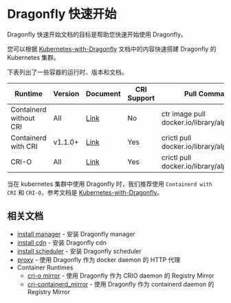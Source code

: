 # Dragonfly 快速开始

Dragonfly 快速开始文档的目标是帮助您快速开始使用 Dragonfly。

您可以根据 [Kubernetes-with-Dragonfly](../ecosystem/Kubernetes-with-Dragonfly.md) 文档中的内容快速搭建 Dragonfly 的 Kubernetes 集群。

下表列出了一些容器的运行时、版本和文档。

| Runtime | Version | Document | CRI Support | Pull Command |
| --- | --- | --- | --- | --- | 
| Containerd without CRI | All | [Link](./proxy/containerd.md) | No | ctr image pull docker.io/library/alpine |
| Containerd with CRI | v1.1.0+ | [Link](./registry-mirror/cri-containerd.md) | Yes | crictl pull docker.io/library/alpine:latest |
| CRI-O | All | [Link](./registry-mirror/cri-o.md) | Yes | crictl pull docker.io/library/alpine:latest |

当在 kubernetes 集群中使用 Dragonfly 时，我们推荐使用 `Containerd with CRI` 和 `CRI-O`，参考文档是
[Kubernetes-with-Dragonfly](../ecosystem/Kubernetes-with-Dragonfly.md)。

## 相关文档

- [install manager](../user-guide/install/install-manager.md) - 安装 Dragonfly manager
- [install cdn](../user-guide/install/install-cdn.md) - 安装 Dragonfly cdn
- [install scheduler](../user-guide/install/install-scheduler.md) - 安装 Dragonfly scheduler
- [proxy](../user-guide/proxy/containerd.md) - 使用 Dragonfly 作为 docker daemon 的 HTTP 代理
- Container Runtimes
    - [cri-o mirror](../user-guide/registry-mirror/cri-o.md) - 使用 Dragonfly 作为 CRIO daemon 的 Registry Mirror
    - [cri-containerd_mirror](../user-guide/registry-mirror/cri-containerd.md) - 使用 Dragonfly 作为 containerd daemon 的 Registry Mirror